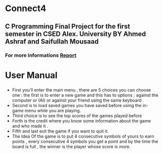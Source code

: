 # Connect4
## C Programming Final Project for the first semester in CSED Alex. University BY Ahmed Ashraf and Saifullah Mousaad
### For more Informations [Report](https://github.com/Saifullah-1/Connect4/blob/C4/ConnectFour.pdf)

# User Manual
### 
- First you’ll enter the main menu , there are 5 choices you can choose one : the first is to enter a new game and this has to options ; against the computer or (AI) or against your friend using the same keyboard .
- Second is to load saved games you have saved before using the in-game menu while you are playing.
- Third choice is to see the top scores of the games played before
- Forth is the credit where you know some information about the game and who made it .
- Fifth and last exit the game if you want to quit it.
- The Idea Of the game is to put 4 consecutive symbols of yours to earn points , every consecutive 4 symbols you get a point and by the time the board is full , the winner is the player whose score is more.

